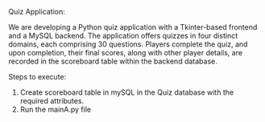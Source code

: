 Quiz Application:

We are developing a Python quiz application with a Tkinter-based frontend and a MySQL backend. The application offers quizzes in four distinct domains, each comprising 30 questions. Players complete the quiz, and upon completion, their final scores, along with other player details, are recorded in the scoreboard table within the backend database.


Steps to execute:
1. Create scoreboard table in mySQL in the Quiz database with the required attributes.
2. Run the mainA.py file
